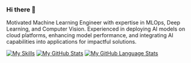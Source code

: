 ### Hi there 👋

Motivated Machine Learning Engineer with expertise in MLOps, Deep Learning, and Computer Vision. Experienced in deploying AI models on cloud platforms, enhancing model performance, and integrating AI capabilities into applications for impactful solutions.

[![My Skills](https://skillicons.dev/icons?i=aws,py,pytorch,tensorflow,r,gcp,microsoft,github,vscode,docker,kubernetes,mongodb,postman,js,ts,vite,nodejs,react,css,vercel,matlab,discord)](https://skillicons.dev) [![My GitHub Stats](https://github-readme-stats.vercel.app/api/?username=pavankumarhm&count_private=true&theme=tokyonight&showicons=true)]() [![My GitHub Language Stats](https://github-readme-stats.vercel.app/api/top-langs/?username=pavankumarhm&langs_count=5&theme=tokyonight)]()
<!--
**pavankumarhm/pavankumarhm** is a ✨ _special_ ✨ repository because its `README.md` (this file) appears on your GitHub profile.

Here are some ideas to get you started:

- 🔭 I’m currently working on ...
- 🌱 I’m currently learning ...
- 👯 I’m looking to collaborate on ...
- 🤔 I’m looking for help with ...
- 💬 Ask me about ...
- 📫 How to reach me: ...
- 😄 Pronouns: ...
- ⚡ Fun fact: ...
-->
